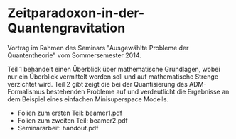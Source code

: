 Zeitparadoxon-in-der-Quantengravitation
=======================================

Vortrag im Rahmen des Seminars "Ausgewählte Probleme der Quantentheorie" vom Sommersemester 2014.

Teil 1 behandelt einen Überblick über mathematische Grundlagen, wobei nur ein Überblick vermittelt werden soll und auf mathematische Strenge verzichtet wird.
Teil 2 gibt zeigt die bei der Quantisierung des ADM-Formalismus bestehenden Probleme auf und verdeutlicht die Ergebnisse an dem Beispiel eines einfachen Minisuperspace Modells.

* Folien zum ersten Teil: beamer1.pdf
* Folien zum zweiten Teil: beamer2.pdf
* Seminararbeit: handout.pdf
